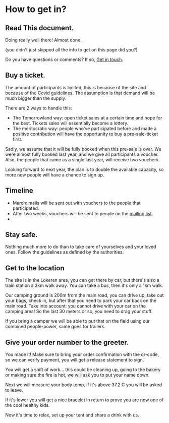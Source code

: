 # How to get in?

## Read This document.

Doing really well there! Almost done.

\(you didn't just skipped all the info to get on this page did you?\)


Do you have questions or comments? If so, [Get in touch](contact.md).

## Buy a ticket.
The amount of participants is limited, this is because of the site and because of the Covid guidelines. The assumption is that demand will be much bigger than the supply. 

There are 2 ways to handle this: 
* The Tomorrowland way: open ticket sales at a certain time and hope for the best. Tickets sales will essentially become a lottery. 
* The meritocratic way: people who've participated before and made a positive contribution will have the opportunity to buy a pre-sale-ticket first. 

Sadly, we assume that it will be fully booked when this pre-sale is over. We were almost fully booked last year, and we give all participants a voucher. Also, the people that came as a single last year, will receive two vouchers.

Looking forward to next year, the plan is to double the available capacity, so more new people will have a chance to sign up.

## Timeline

* March: mails will be sent out with vouchers to the people that participated.
* After two weeks, vouchers will be sent to people on the [mailing list](https://roguerope.be/pages/newsletter.html).
* 

## Stay safe.

Nothing much more to do than to take care of yourselves and your loved ones. Follow the guidelines as defined by the authorities.

## Get to the location

The site is in the Lokeren area, you can get there by car, but there's also a train station a 3km walk away. You can take a bus, then it's only a 1km walk.

Our camping ground is 200m from the main road, you can drive up, take out your bags, check in, but after that you need to park your car back on the main road. Take into account: you cannot drive with your car on the camping area! So the last 30 meters or so, you need to drag your stuff.

If you bring a camper we will be able to put that on the field using our combined people-power, same goes for trailers.  


## Give your order number to the greeter.

You made it! Make sure to bring your order confirmation with the qr-code, so we can verify payment, you will get a release statement to sign.

You will get a shift of work... this could be cleaning up, going to the bakery or making sure the fire is hot, we will ask you to put your name down.

Next we will measure your body temp, if it's above 37.2 C you will be asked to leave.

If it's lower you will get a nice bracelet in return to prove you are now one of the cool healthy kids.

Now it's time to relax, set up your tent and share a drink with us.